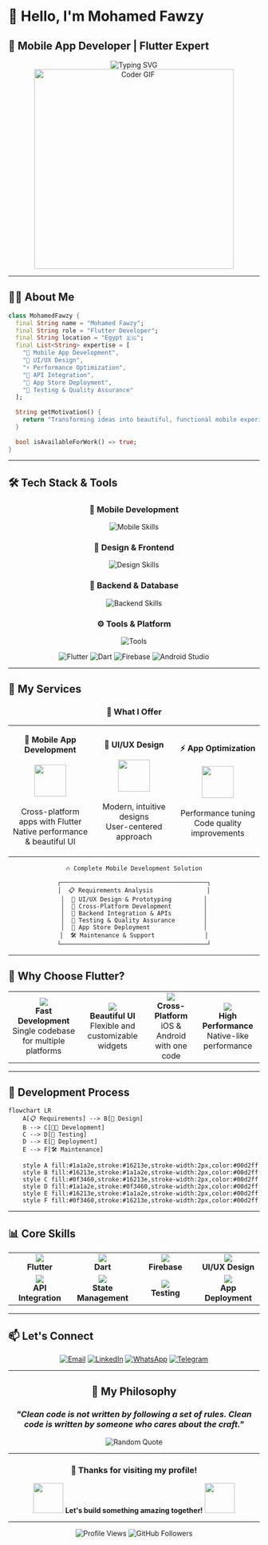 # 👋 Hello, I'm Mohamed Fawzy
## 🚀 Mobile App Developer | Flutter Expert

<div align="center">
  <img src="https://readme-typing-svg.herokuapp.com?font=Fira+Code&size=22&duration=3000&pause=1000&color=2196F3&center=true&vCenter=true&width=600&lines=📱+Mobile+App+Developer;🎨+UI%2FUX+Designer;💻+Flutter+Expert;⚡+Performance+Optimizer;🚀+Innovation+Driven" alt="Typing SVG" />
</div>

<div align="center">
  <img src="https://media.giphy.com/media/SWoSkN6DxTszqIKEqv/giphy.gif" alt="Coder GIF" width="400">
</div>

---

## 🧑‍💻 About Me

```dart
class MohamedFawzy {
  final String name = "Mohamed Fawzy";
  final String role = "Flutter Developer";
  final String location = "Egypt 🇪🇬";
  final List<String> expertise = [
    "📱 Mobile App Development",
    "🎨 UI/UX Design",
    "⚡ Performance Optimization",
    "🔗 API Integration",
    "🚀 App Store Deployment",
    "🧪 Testing & Quality Assurance"
  ];
  
  String getMotivation() {
    return "Transforming ideas into beautiful, functional mobile experiences 🚀";
  }
  
  bool isAvailableForWork() => true;
}
```



---

## 🛠️ Tech Stack & Tools

<div align="center">

### 📱 Mobile Development
<img src="https://skillicons.dev/icons?i=flutter,dart" alt="Mobile Skills" />

### 🎨 Design & Frontend
<img src="https://skillicons.dev/icons?i=figma,xd,css,html" alt="Design Skills" />

### 🔧 Backend & Database
<img src="https://skillicons.dev/icons?i=firebase,supabase,sqlite" alt="Backend Skills" />

### ⚙️ Tools & Platform
<img src="https://skillicons.dev/icons?i=git,github,vscode,androidstudio,postman" alt="Tools" />

</div>

<div align="center">

![Flutter](https://img.shields.io/badge/Flutter-02569B?style=for-the-badge&logo=flutter&logoColor=white)
![Dart](https://img.shields.io/badge/Dart-0175C2?style=for-the-badge&logo=dart&logoColor=white)
![Firebase](https://img.shields.io/badge/Firebase-039BE5?style=for-the-badge&logo=Firebase&logoColor=white)
![Android Studio](https://img.shields.io/badge/Android%20Studio-3DDC84?style=for-the-badge&logo=android-studio&logoColor=white)

</div>

---

## 🎯 My Services

<div align="center">

### 💼 What I Offer

<table>
<tr>
<td align="center" width="33%">

**📱 Mobile App Development**
<br><br>
<img src="https://img.icons8.com/color/96/000000/flutter.png" width="64"/>
<br><br>
Cross-platform apps with Flutter
<br>
Native performance & beautiful UI

</td>
<td align="center" width="33%">

**🎨 UI/UX Design**
<br><br>
<img src="https://img.icons8.com/color/96/000000/figma--v1.png" width="64"/>
<br><br>
Modern, intuitive designs
<br>
User-centered approach

</td>
<td align="center" width="33%">

**⚡ App Optimization**
<br><br>
<img src="https://img.icons8.com/color/96/000000/speed.png" width="64"/>
<br><br>
Performance tuning
<br>
Code quality improvements

</td>
</tr>
</table>

</div>

<div align="center">

```
🔥 Complete Mobile Development Solution

┌─────────────────────────────────────────┐
│  📋 Requirements Analysis               │
│  🎨 UI/UX Design & Prototyping         │
│  📱 Cross-Platform Development         │
│  🔗 Backend Integration & APIs         │
│  🧪 Testing & Quality Assurance        │
│  🚀 App Store Deployment               │
│  🛠️ Maintenance & Support              │
└─────────────────────────────────────────┘
```

</div>

---

## 🌟 Why Choose Flutter?

<div align="center">

<table>
<tr>
<td align="center">
<img src="https://img.icons8.com/color/48/000000/speed.png"/>
<br><strong>Fast Development</strong>
<br>Single codebase for multiple platforms
</td>
<td align="center">
<img src="https://img.icons8.com/color/48/000000/design.png"/>
<br><strong>Beautiful UI</strong>
<br>Flexible and customizable widgets
</td>
<td align="center">
<img src="https://img.icons8.com/color/48/000000/mobile-phone.png"/>
<br><strong>Cross-Platform</strong>
<br>iOS & Android with one code
</td>
<td align="center">
<img src="https://img.icons8.com/color/48/000000/rocket.png"/>
<br><strong>High Performance</strong>
<br>Native-like performance
</td>
</tr>
</table>

</div>

---

## 🚀 Development Process

```mermaid
flowchart LR
    A[📋 Requirements] --> B[🎨 Design]
    B --> C[👨‍💻 Development]
    C --> D[🧪 Testing]
    D --> E[🚀 Deployment]
    E --> F[🛠️ Maintenance]
    
    style A fill:#1a1a2e,stroke:#16213e,stroke-width:2px,color:#00d2ff
    style B fill:#16213e,stroke:#1a1a2e,stroke-width:2px,color:#00d2ff
    style C fill:#0f3460,stroke:#16213e,stroke-width:2px,color:#00d2ff
    style D fill:#1a1a2e,stroke:#0f3460,stroke-width:2px,color:#00d2ff
    style E fill:#16213e,stroke:#1a1a2e,stroke-width:2px,color:#00d2ff
    style F fill:#0f3460,stroke:#16213e,stroke-width:2px,color:#00d2ff
```

---





## 📊 Core Skills

<div align="center">

<table>
<tr>
<td align="center" width="25%">
<img src="https://img.icons8.com/color/64/000000/flutter.png"/>
<br><strong>Flutter</strong>
</td>
<td align="center" width="25%">
<img src="https://img.icons8.com/color/64/000000/dart.png"/>
<br><strong>Dart</strong>
</td>
<td align="center" width="25%">
<img src="https://img.icons8.com/color/64/000000/firebase.png"/>
<br><strong>Firebase</strong>
</td>
<td align="center" width="25%">
<img src="https://img.icons8.com/color/64/000000/figma--v1.png"/>
<br><strong>UI/UX Design</strong>
</td>
</tr>
<tr>
<td align="center" width="25%">
<img src="https://img.icons8.com/color/64/000000/api-settings.png"/>
<br><strong>API Integration</strong>
</td>
<td align="center" width="25%">
<img src="https://img.icons8.com/color/64/000000/database.png"/>
<br><strong>State Management</strong>
</td>
<td align="center" width="25%">
<img src="https://img.icons8.com/color/64/000000/test-tube.png"/>
<br><strong>Testing</strong>
</td>
<td align="center" width="25%">
<img src="https://img.icons8.com/color/64/000000/rocket.png"/>
<br><strong>App Deployment</strong>
</td>
</tr>
</table>

</div>

---

## 📫 Let's Connect

<div align="center">

[![Email](https://img.shields.io/badge/Email-D14836?style=for-the-badge&logo=gmail&logoColor=white&color=ea4335)](https://mofawzy.com7@gmail.com)
[![LinkedIn](https://img.shields.io/badge/LinkedIn-0077B5?style=for-the-badge&logo=linkedin&logoColor=white)](https://www.linkedin.com/in/mohamed-fawzy-02388729b)
[![WhatsApp](https://img.shields.io/badge/WhatsApp-25D366?style=for-the-badge&logo=whatsapp&logoColor=white)](https://wa.me/201068808559)
[![Telegram](https://img.shields.io/badge/Telegram-2CA5E0?style=for-the-badge&logo=telegram&logoColor=white)](https://t.me/mofawzy2004)

</div>

---

<div align="center">

## 💭 My Philosophy

### *"Clean code is not written by following a set of rules. Clean code is written by someone who cares about the craft."*

<img src="https://quotes-github-readme.vercel.app/api?type=horizontal&theme=dark" alt="Random Quote" />

---

### 🎉 Thanks for visiting my profile!

<img src="https://media.giphy.com/media/LnQjpWaON8nhr21vNW/giphy.gif" width="60"> **Let's build something amazing together!** <img src="https://media.giphy.com/media/LnQjpWaON8nhr21vNW/giphy.gif" width="60">



</div>

---

<div align="center">
  <img src="https://komarev.com/ghpvc/?username=YOUR_GITHUB_USERNAME&label=Profile%20Views&color=0e75b6&style=flat" alt="Profile Views" />
  <img src="https://img.shields.io/github/followers/YOUR_GITHUB_USERNAME?label=Followers&style=social" alt="GitHub Followers" />
</div>
